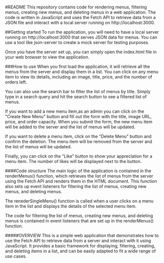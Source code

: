 #README
This repository contains code for rendering menus, filtering menus, creating new menus, and deleting menus in a web application. The code is written in JavaScript and uses the Fetch API to retrieve data from a JSON file and interact with a local server running on http://localhost:3000.

##Getting started
To run the application, you will need to have a local server running on http://localhost:3000 that serves JSON data for menus. You can use a tool like json-server to create a mock server for testing purposes.

Once you have the server set up, you can simply open the index.html file in your web browser to view the application.

###How to use
When you first load the application, it will retrieve all the menus from the server and display them in a list. You can click on any menu item to view its details, including an image, title, price, and the number of orders left.

You can also use the search bar to filter the list of menus by title. Simply type in a search query and hit the search button to see a filtered list of menus.

If you want to add a new menu item,as an admin you can click on the "Create New Menu" button and fill out the form with the title, image URL, price, and order capacity. When you submit the form, the new menu item will be added to the server and the list of menus will be updated.

If you want to delete a menu item, click on the "Delete Menu" button and confirm the deletion. The menu item will be removed from the server and the list of menus will be updated.

Finally, you can click on the "Like" button to show your appreciation for a menu item. The number of likes will be displayed next to the button.

####Code structure
The main logic of the application is contained in the renderMenus() function, which retrieves the list of menus from the server using the Fetch API and renders them in the HTML document. This function also sets up event listeners for filtering the list of menus, creating new menus, and deleting menus.

The renederSingleMenu() function is called when a user clicks on a menu item in the list and displays the details of the selected menu item.

The code for filtering the list of menus, creating new menus, and deleting menus is contained in event listeners that are set up in the renderMenus() function.

#####OVERVIEW
This is a simple web application that demonstrates how to use the Fetch API to retrieve data from a server and interact with it using JavaScript. It provides a basic framework for displaying, filtering, creating, and deleting items in a list, and can be easily adapted to fit a wide range of use cases.
